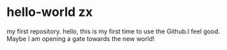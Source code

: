 # hello-world zx
my first repository.
hello, this is my first time to use the Github.I feel good. Maybe I am opening a gate towards the new world!
